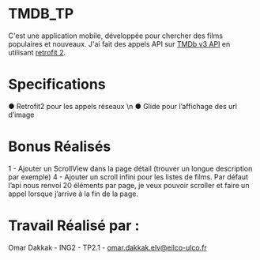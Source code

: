 # TMDB_TP
C'est une application mobile, développée pour chercher des films populaires et nouveaux.
J'ai fait des appels API sur [TMDb v3 API](https://developers.themoviedb.org/3) en utilisant [retrofit 2](https://square.github.io/retrofit/).

# Specifications 
● Retrofit2 pour les appels réseaux \n
● Glide pour l’affichage des url d’image

# Bonus Réalisés 
1 - Ajouter un ScrollView dans la page détail (trouver un longue description par exemple)
4 - Ajouter un scroll infini pour les listes de films. Par défaut l’api nous renvoi 20 éléments
par page, je veux pouvoir scroller et faire un appel lorsque j’arrive à la fin de la page.

# Travail Réalisé par :
Omar Dakkak - ING2 - TP2.1 - omar.dakkak.elv@eilco-ulco.fr
